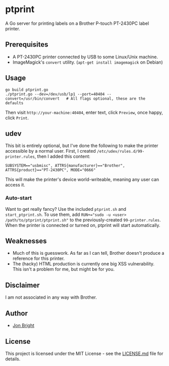 # ptprint

A Go server for printing labels on a Brother P-touch PT-2430PC label printer.

## Prerequisites

* A PT-2430PC printer connected by USB to some Linux/Unix machine.
* ImageMagick's `convert` utility.  (`apt-get install imagemagick` on Debian)

## Usage

```
go build ptprint.go
./ptprint.go --dev=/dev/usb/lp1 --port=40404 --convert=/usr/bin/convert   # All flags optional, these are the defaults
```

Then visit `http://your-machine:40404`, enter text, click `Preview`, once happy, click `Print`.

## udev

This bit is entirely optional, but I've done the following to make the printer accessible by a normal user.  First, I created `/etc/udev/rules.d/99-printer.rules`, then I added this content:

```
SUBSYSTEM=="usbmisc", ATTRS{manufacturer}=="Brother", ATTRS{product}=="PT-2430PC", MODE="0666"
```

This will make the printer's device world-writeable, meaning any user can access it.

### Auto-start

Want to get really fancy?  Use the included `ptprint.sh` and
`start_ptprint.sh`. To use them, add
`RUN+="sudo -u <user> /path/to/ptprint/ptprint.sh"` 
to the previously-created `99-printer.rules`.  When the printer is
connected or turned on, ptprint will start automatically.

## Weaknesses

* Much of this is guesswork.  As far as I can tell, Brother doesn't produce a reference for this printer.
* The (hacky) HTML production is currently one big XSS vulnerability.  This isn't a problem for me, but might be for you.

## Disclaimer

I am not associated in any way with Brother.

## Author

* [Jon Bright](https://github.com/Jon-Bright)

## License

This project is licensed under the MIT License - see the [LICENSE.md](LICENSE.md) file for details.
